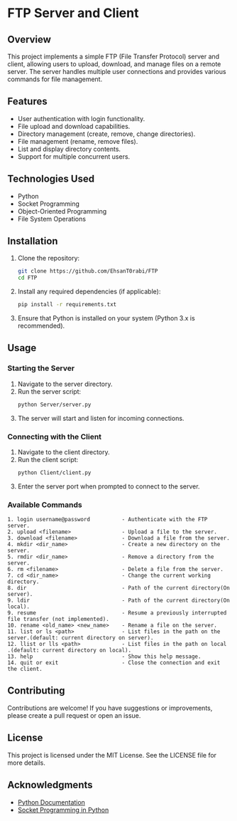 # FTP Server and Client

## Overview

This project implements a simple FTP (File Transfer Protocol) server and client, allowing users to upload, download, and
manage files on a remote server. The server handles multiple user connections and provides various commands for file
management.

## Features

- User authentication with login functionality.
- File upload and download capabilities.
- Directory management (create, remove, change directories).
- File management (rename, remove files).
- List and display directory contents.
- Support for multiple concurrent users.

## Technologies Used

- Python
- Socket Programming
- Object-Oriented Programming
- File System Operations

## Installation

1. Clone the repository:
   ```bash
   git clone https://github.com/EhsanT0rabi/FTP
   cd FTP
   ```

2. Install any required dependencies (if applicable):
   ```bash
   pip install -r requirements.txt
   ```

3. Ensure that Python is installed on your system (Python 3.x is recommended).

## Usage

### Starting the Server

1. Navigate to the server directory.
2. Run the server script:
   ```bash
   python Server/server.py
   ```
3. The server will start and listen for incoming connections.

### Connecting with the Client

1. Navigate to the client directory.
2. Run the client script:
   ```bash
   python Client/client.py
   ```
3. Enter the server port when prompted to connect to the server.

### Available Commands

    1. login username@password          - Authenticate with the FTP server.
    2. upload <filename>                - Upload a file to the server.
    3. download <filename>              - Download a file from the server.
    4. mkdir <dir_name>                 - Create a new directory on the server.
    5. rmdir <dir_name>                 - Remove a directory from the server.
    6. rm <filename>                    - Delete a file from the server.
    7. cd <dir_name>                    - Change the current working directory.
    8. dir                              - Path of the current directory(On server).
    9. ldir                             - Path of the current directory(On local).
    9. resume                           - Resume a previously interrupted file transfer (not implemented).
    10. rename <old_name> <new_name>    - Rename a file on the server.
    11. list or ls <path>               - List files in the path on the server.(default: current directory on server).
    12. llist or lls <path>             - List files in the path on local .(default: current directory on local).
    13. help                            - Show this help message.
    14. quit or exit                    - Close the connection and exit the client.

## Contributing

Contributions are welcome! If you have suggestions or improvements, please create a pull request or open an issue.

## License

This project is licensed under the MIT License. See the LICENSE file for more details.

## Acknowledgments

- [Python Documentation](https://docs.python.org/3/)
- [Socket Programming in Python](https://realpython.com/python-sockets/)
